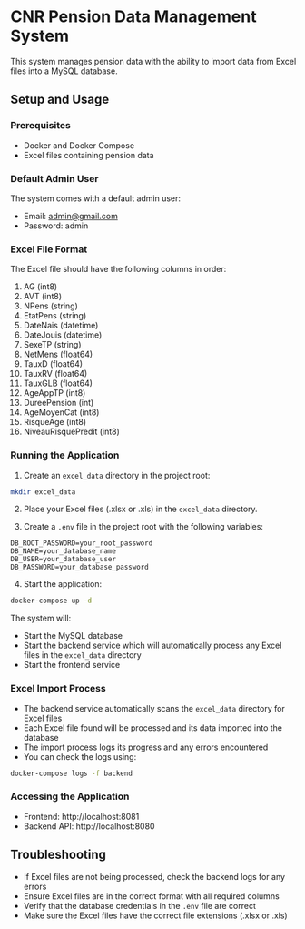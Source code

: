 # CNR Pension Data Management System

This system manages pension data with the ability to import data from Excel files into a MySQL database.

## Setup and Usage

### Prerequisites
- Docker and Docker Compose
- Excel files containing pension data

### Default Admin User
The system comes with a default admin user:
- Email: admin@gmail.com
- Password: admin

### Excel File Format
The Excel file should have the following columns in order:
1. AG (int8)
2. AVT (int8)
3. NPens (string)
4. EtatPens (string)
5. DateNais (datetime)
6. DateJouis (datetime)
7. SexeTP (string)
8. NetMens (float64)
9. TauxD (float64)
10. TauxRV (float64)
11. TauxGLB (float64)
12. AgeAppTP (int8)
13. DureePension (int)
14. AgeMoyenCat (int8)
15. RisqueAge (int8)
16. NiveauRisquePredit (int8)

### Running the Application

1. Create an `excel_data` directory in the project root:
```bash
mkdir excel_data
```

2. Place your Excel files (.xlsx or .xls) in the `excel_data` directory.

3. Create a `.env` file in the project root with the following variables:
```
DB_ROOT_PASSWORD=your_root_password
DB_NAME=your_database_name
DB_USER=your_database_user
DB_PASSWORD=your_database_password
```

4. Start the application:
```bash
docker-compose up -d
```

The system will:
- Start the MySQL database
- Start the backend service which will automatically process any Excel files in the `excel_data` directory
- Start the frontend service

### Excel Import Process
- The backend service automatically scans the `excel_data` directory for Excel files
- Each Excel file found will be processed and its data imported into the database
- The import process logs its progress and any errors encountered
- You can check the logs using:
```bash
docker-compose logs -f backend
```

### Accessing the Application
- Frontend: http://localhost:8081
- Backend API: http://localhost:8080

## Troubleshooting
- If Excel files are not being processed, check the backend logs for any errors
- Ensure Excel files are in the correct format with all required columns
- Verify that the database credentials in the `.env` file are correct
- Make sure the Excel files have the correct file extensions (.xlsx or .xls) 